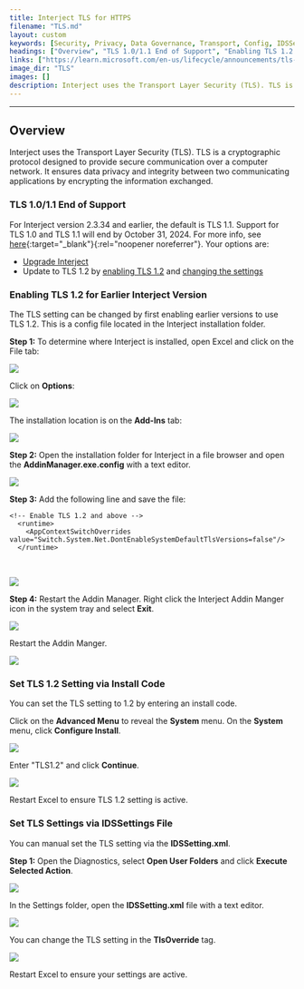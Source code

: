 ```yaml
---
title: Interject TLS for HTTPS
filename: "TLS.md"
layout: custom
keywords: [Security, Privacy, Data Governance, Transport, Config, IDSSettings, Install Code]
headings: ["Overview", "TLS 1.0/1.1 End of Support", "Enabling TLS 1.2 for Earlier Interject Version", "Set TLS 1.2 Setting via Install Code", "Set TLS Settings via IDSSettings File"]
links: ["https://learn.microsoft.com/en-us/lifecycle/announcements/tls-support-ending-10-31-2024", "https://portal.gointerject.com/download-interject.html", "#enabling-tls-12-for-earlier-interject-version", "#set-tls-12-setting-via-install-code"]
image_dir: "TLS"
images: []
description: Interject uses the Transport Layer Security (TLS). TLS is a cryptographic protocol designed to provide secure communication over a computer network. It ensures data privacy and integrity between two communicating applications by encrypting the information exchanged. 
---
```

* * *

## Overview

Interject uses the Transport Layer Security (TLS). TLS is a cryptographic protocol designed to provide secure communication over a computer network. It ensures data privacy and integrity between two communicating applications by encrypting the information exchanged.

### TLS 1.0/1.1 End of Support

For Interject version 2.3.34 and earlier, the default is TLS 1.1. Support for TLS 1.0 and TLS 1.1 will end by October 31, 2024. For more info, see [here](https://learn.microsoft.com/en-us/lifecycle/announcements/tls-support-ending-10-31-2024){:target="_blank"}{:rel="noopener noreferrer"}. Your options are:

 - [Upgrade Interject](https://portal.gointerject.com/download-interject.html)
 - Update to TLS 1.2 by [enabling TLS 1.2](#enabling-tls-12-for-earlier-interject-version) and [changing the settings](#set-tls-12-setting-via-install-code)

### Enabling TLS 1.2 for Earlier Interject Version

The TLS setting can be changed by first enabling earlier versions to use TLS 1.2. This is a config file located in the Interject installation folder.

**Step 1:** To determine where Interject is installed, open Excel and click on the File tab:

![](/images/TLS/ExcelFileTab.png)
<br>

Click on **Options**:

![](/images/TLS/FileTabOptions.png)
<br>

The installation location is on the **Add-Ins** tab:

![](/images/TLS/InterjectInstallationLocation.png)
<br>

**Step 2:** Open the installation folder for Interject in a file browser and open the **AddinManager.exe.config** with a text editor.

![](/images/TLS/InstallFolder.png)
<br>

**Step 3:** Add the following line and save the file:

```
<!-- Enable TLS 1.2 and above -->
  <runtime>
    <AppContextSwitchOverrides value="Switch.System.Net.DontEnableSystemDefaultTlsVersions=false"/>
  </runtime>
```
<br>

![](/images/TLS/AddinManagerConfig.png)

**Step 4:** Restart the Addin Manager. Right click the Interject Addin Manger icon in the system tray and select **Exit**.

![](/images/TLS/ExitAddinManager.png)
<br>

Restart the Addin Manger.

![](/images/TLS/StartAddinManager.png)
<br>

### Set TLS 1.2 Setting via Install Code

You can set the TLS setting to 1.2 by entering an install code.

Click on the **Advanced Menu** to reveal the **System** menu. On the **System** menu, click **Configure Install**.

![](/images/TLS/ConfigureInstall.png)
<br>

Enter "TLS1.2" and click **Continue**.

![](/images/TLS/TLS12.png)
<br>

Restart Excel to ensure TLS 1.2 setting is active.

### Set TLS Settings via IDSSettings File

You can manual set the TLS setting via the **IDSSetting.xml**.

**Step 1:** Open the Diagnostics, select **Open User Folders** and click **Execute Selected Action**.

![](/images/TLS/OpenUserFolders.png)
<br>

In the Settings folder, open the **IDSSetting.xml** file with a text editor.

![](/images/TLS/SettingsFolder.png)
<br>

You can change the TLS setting in the **TlsOverride** tag.

![](/images/TLS/TLSSetting.png)
<br>

Restart Excel to ensure your settings are active.
